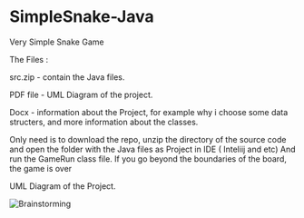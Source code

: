 # SimpleSnake-Java
Very Simple Snake Game

The Files : 

src.zip - contain the Java files. 

PDF file - UML Diagram of the project. 

Docx - information about the Project, for example why i choose some data structers, and more information about the classes.


Only need is to download the repo, unzip the directory of the source code and  open the folder with the Java files as Project in IDE ( Inteliij and etc) And run the GameRun class file. 
If you go beyond the boundaries of the board, the game is over

UML Diagram of the Project. 

![Brainstorming](https://github.com/omerqw23451/SimpleSnake-Java/assets/74785129/4bd54812-b847-47dc-8656-f0bbec68417f)
